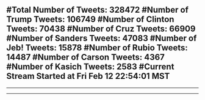 #Total Number of Tweets: 328472 
#Number of Trump Tweets: 106749
#Number of Clinton Tweets: 70438
#Number of Cruz Tweets: 66909
#Number of Sanders Tweets: 47083
#Number of Jeb! Tweets: 15878
#Number of Rubio Tweets: 14487
#Number of Carson Tweets: 4367
#Number of Kasich Tweets: 2583
#Current Stream Started at Fri Feb 12 22:54:01 MST
---
---
---

